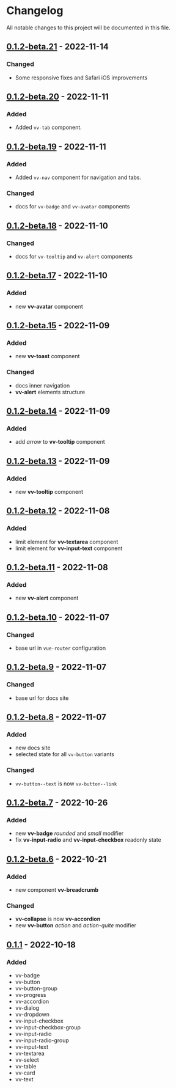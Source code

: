 # Changelog

All notable changes to this project will be documented in this file.

## [0.1.2-beta.21] - 2022-11-14

### Changed

-  Some responsive fixes and Safari iOS improvements

## [0.1.2-beta.20] - 2022-11-11

### Added

-   Added `vv-tab` component.

## [0.1.2-beta.19] - 2022-11-11

### Added

-   Added `vv-nav` component for navigation and tabs.

### Changed

-   docs for `vv-badge` and `vv-avatar` components

## [0.1.2-beta.18] - 2022-11-10

### Changed

-   docs for `vv-tooltip` and `vv-alert` components

## [0.1.2-beta.17] - 2022-11-10

### Added

-   new **vv-avatar** component


## [0.1.2-beta.15] - 2022-11-09

### Added

-   new **vv-toast** component

### Changed

-   docs inner navigation
-   **vv-alert** elements structure

## [0.1.2-beta.14] - 2022-11-09

### Added

-   add _arrow_ to **vv-tooltip** component

## [0.1.2-beta.13] - 2022-11-09

### Added

-   new **vv-tooltip** component

## [0.1.2-beta.12] - 2022-11-08

### Added

-   limit element for **vv-textarea** component
-   limit element for **vv-input-text** component

## [0.1.2-beta.11] - 2022-11-08

### Added

-   new **vv-alert** component

## [0.1.2-beta.10] - 2022-11-07

### Changed

-   base url in `vue-router` configuration

## [0.1.2-beta.9] - 2022-11-07

### Changed

-   base url for docs site

## [0.1.2-beta.8] - 2022-11-07

### Added

-   new docs site
-   selected state for all `vv-button` variants

### Changed

-   `vv-button--text` is now `vv-button--link`

## [0.1.2-beta.7] - 2022-10-26

### Added

-   new **vv-badge** _rounded_ and _small_ modifier
-   fix **vv-input-radio** and **vv-input-checkbox** readonly state

## [0.1.2-beta.6] - 2022-10-21

### Added

-   new component **vv-breadcrumb**

### Changed

-   **vv-collapse** is now **vv-accordion**
-   new **vv-button** _action_ and _action-quite_ modifier

## [0.1.1] - 2022-10-18

### Added

-   vv-badge
-   vv-button
-   vv-button-group
-   vv-progress
-   vv-accordion
-   vv-dialog
-   vv-dropdown
-   vv-input-checkbox
-   vv-input-checkbox-group
-   vv-input-radio
-   vv-input-radio-group
-   vv-input-text
-   vv-textarea
-   vv-select
-   vv-table
-   vv-card
-   vv-text

[0.1.2-beta.21]: https://github.com/volverjs/style/compare/v0.1.2-beta.20...v0.1.2-beta.21
[0.1.2-beta.20]: https://github.com/volverjs/style/compare/v0.1.2-beta.19...v0.1.2-beta.20
[0.1.2-beta.19]: https://github.com/volverjs/style/compare/v0.1.2-beta.18...v0.1.2-beta.19
[0.1.2-beta.18]: https://github.com/volverjs/style/compare/v0.1.2-beta.17...v0.1.2-beta.18
[0.1.2-beta.17]: https://github.com/volverjs/style/compare/v0.1.2-beta.16...v0.1.2-beta.17
[0.1.2-beta.16]: https://github.com/volverjs/style/compare/v0.1.2-beta.15...v0.1.2-beta.16
[0.1.2-beta.15]: https://github.com/volverjs/style/compare/v0.1.2-beta.14...v0.1.2-beta.15
[0.1.2-beta.14]: https://github.com/volverjs/style/compare/v0.1.2-beta.13...v0.1.2-beta.14
[0.1.2-beta.13]: https://github.com/volverjs/style/compare/v0.1.2-beta.12...v0.1.2-beta.13
[0.1.2-beta.12]: https://github.com/volverjs/style/compare/v0.1.2-beta.11...v0.1.2-beta.12
[0.1.2-beta.11]: https://github.com/volverjs/style/compare/v0.1.2-beta.10...v0.1.2-beta.11
[0.1.2-beta.10]: https://github.com/volverjs/style/compare/v0.1.2-beta.9...v0.1.2-beta.10
[0.1.2-beta.9]: https://github.com/volverjs/style/compare/v0.1.2-beta.8...v0.1.2-beta.9
[0.1.2-beta.8]: https://github.com/volverjs/style/compare/v0.1.2-beta.7...v0.1.2-beta.8
[0.1.2-beta.7]: https://github.com/volverjs/style/compare/v0.1.2-beta.6...v0.1.2-beta.7
[0.1.2-beta.6]: https://github.com/volverjs/style/compare/v0.1.2-beta.5...v0.1.2-beta.6
[0.1.1]: https://github.com/volverjs/style/compare/v0.1.0...v0.1.1
